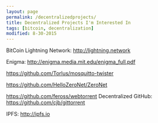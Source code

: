 ```yaml
---
layout: page
permalink: /decentralizedprojects/
title: Decentralized Projects I'm Interested In
tags: [bitcoin, decentralization]
modified: 8-30-2015
---
```


BitCoin Lightning Network: http://lightning.network

Enigma: http://enigma.media.mit.edu/enigma_full.pdf

https://github.com/Torlus/mosquitto-twister

https://github.com/HelloZeroNet/ZeroNet

https://github.com/feross/webtorrent
Decentralized GitHub: https://github.com/cjb/gittorrent

IPFS: http://ipfs.io
